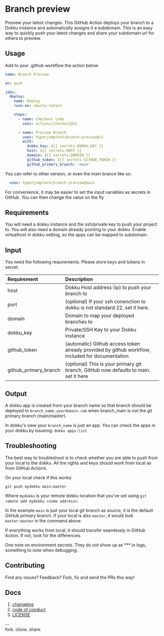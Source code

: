 # Branch preview

Preview your latest changes. This GitHub Action deploys your branch to a Dokku instance and automatically assigns it a subdomain. This is an easy way to quickly push your latest changes and share your subdomain url for others to preview.

## Usage

Add to your .github workflow the action below.

```yml
name: Branch Preview

on: push

jobs:
  deploy:
    name: Deploy
    runs-on: ubuntu-latest

    steps:
      - name: Checkout code
        uses: actions/checkout@v2

      - name: Preview Branch
        uses: hyperjumptech/branch-preview@v1
        with:
          dokku_key: ${{ secrets.DOKKU_KEY }}
          host: ${{ secrets.HOST }}
          domain: ${{ secrets.DOMAIN }}
          github_token: ${{ secrets.GITHUB_TOKEN }}
          github_primary_branch: 'main'
```

You can refer to other version, or even the main brance like so:

```yml
  uses: hyperjumptech/branch-preview@main
```

For convenience, it may be easier to set the input variables as secrets in GitHub. You can then change the value on the fly

## Requirements

You will need a dokku instance and the ssh/private key to push your project to. You will also need a domain already pointing to your dokku. Enable virtualhost in dokku setting, so the apps can be mapped to subdomain.

## Input

You need the following requirements. Please store keys and tokens in secret.

| Requirement  | Description                                                                            |
| :----------- | :------------------------------------------------------------------------------------- |
| host         | Dokku Host address (ip) to push your branch to                                         |
| port         | (optional) If your ssh conenction to dokku is not standard 22, set it here.            |
| domain       | Domain to map your deployed branches to                                                |
| dokku_key    | Private/SSH Key to your Dokku instance                                                 |
| github_token | (automatic) Github access token already provided by github workflow, included for documentation |
| github_primary_branch | (optional) This is your primary git branch, GitHub now defaults to main. set it here |

## Output

A dokku app is created from your branch name so that branch should be deployed to `branch_name.yourdomain.com` when branch_main is not the git primary branch (main/master).

In dokku's view your `branch_name` is just an app. You can check the apps in your dokku by issueing: `dokku apps:list`  

## Troubleshooting

The best way to troubleshoot is to check whether you are able to push from your local to the dokku. All the rights and keys should work from local as from GitHub Actions.

On your local check if this works:

`git push mydokku main:master`

Where `mydokku` is your remote dokku location that you've set using `git remote add mydokku <some address>`.

In the example `main` is just your local git branch as source, it is the default GitHub primary branch. If your local is also `master`, it would look `master:master` in the command above.

If everything works from local, it should transfer seamlessly in GitHub Action. If not, look for the differences.

One note on environment secrets. They do not show up as *** in logs, something to note when debugging.

## Contributing

Find any issues? Feedback? Fork, fix and send the PRs this way!

## Docs

1. [changelog](./CHANGELOG.md)
2. [code of conduct](./code_of_conduct.md)
3. [LICENSE](./LICENSE)


--  
fork. clone. share.
